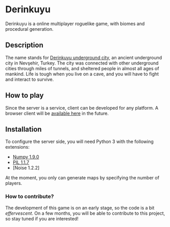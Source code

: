 # Derinkuyu
Derinkuyu is a online multiplayer roguelike game, with biomes and procedural generation.

## Description
The name stands for [Derinkuyu underground city], an ancient underground city in Nevşehir, Turkey. The city was connected with other underground cities through miles of tunnels, and sheltered people in almost all ages of mankind. Life is tough when you live on a cave, and you will have to fight and interact to survive.

## How to play
Since the server is a service, client can be developed for any platform.
A browser client will be [available here] in the future.

## Installation
To configure the server side, you will need Python 3 with the following extensions:
* [Numpy 1.9.0]
* [PIL 1.1.7]
* [Noise 1.2.2]

At the moment, you only can generate maps by specifying the number of players.

### How to contribute?
The development of this game is on an early stage, so the code is a bit *effervescent*. On a few months, you will be able to contribute to this project, so stay tuned if you are interested!

[Derinkuyu underground city]:http://en.wikipedia.org/wiki/Derinkuyu_underground_city
[available here]:http://85.136.83.95/public/derinkuyu/
[Numpy 1.9.0]:http://sourceforge.net/projects/numpy/files/NumPy/1.9.0/
[PIL 1.1.7]:http://www.pythonware.com/products/pil/#pil117